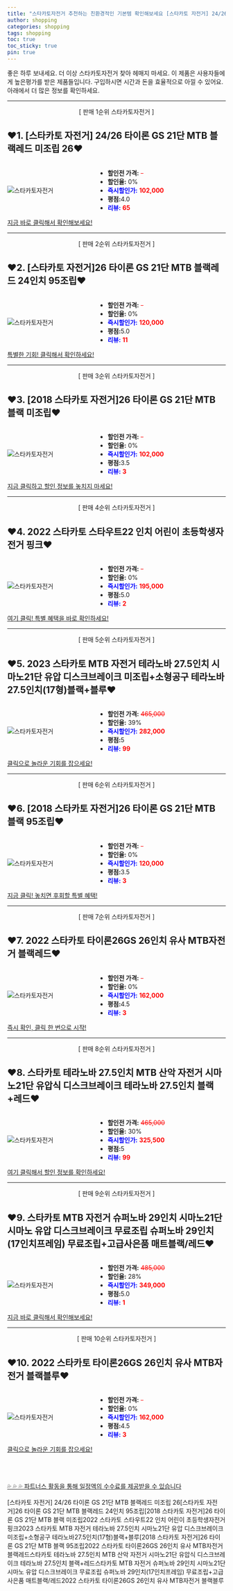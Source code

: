 ```yaml
---
title: "스타카토자전거 추천하는 친환경적인 기본템 확인해보세요 [스타카토 자전거] 24/26 타이론 GS"
author: shopping
categories: shopping
tags: shopping
toc: true
toc_sticky: true
pin: true
---
```

좋은 하루 보내세요. 더 이상 스타카토자전거 찾아 헤매지 마세요. 이 제품은 사용자들에게 높은평가를 받은 제품들입니다. 구입하시면 시간과 돈을 효율적으로 아낄 수 있어요. 아래에서 더 많은 정보를 확인하세요.

---
<p class="toplist" style="margin: 0 auto; display: block; width: fit-content;">[ 판매 1순위 스타카토자전거 ]</p>

<h2><strong>❤️1. [스타카토 자전거] 24/26 타이론 GS 21단 MTB 블랙레드 미조립 26❤️</strong></h2>

<div style="display: flex; align-items: center;">
    <div style="flex: 0.4;">
        <img src="https://thumbnail10.coupangcdn.com/thumbnails/remote/230x230ex/image/vendor_inventory/781a/5c3c772984d0dd02b6ceda6dc314710550bbde1ca6557e351af52f25c2f9.jpeg" alt="스타카토자전거" style="max-width: 100%;">
    </div>
    <div style="flex: 0.6; margin-left: 10px;">
        <ul>
            <li><strong>할인전 가격:</strong> <del style="color: red;">-</del></li>
            <li><strong>할인율:</strong> 0%</li>
            <li><span style='color:blue'><strong>즉시할인가:</strong></span> <span style='color:red'><strong>102,000</strong></span></li>
            <li><strong>평점:</strong>4.0</li>
            <li><span style='color:blue'><strong>리뷰:</strong></span> <span style='color:red'><strong>65</strong></span></li>
        </ul>
    </div>
</div>
<div class="center">
    <a href="https://selin100587001.github.io?lptag=AF9450613&subid=githubio&pageKey=6533705067&traceid=V0-153&itemId=14521103794&vendorItemId=81763831878" class="myButton">
        지금 바로 클릭해서 확인해보세요!
    </a>
</div>


---
<p class="toplist" style="margin: 0 auto; display: block; width: fit-content;">[ 판매 2순위 스타카토자전거 ]</p>

<h2><strong>❤️2. [스타카토 자전거]26 타이론 GS 21단 MTB 블랙레드 24인치 95조립❤️</strong></h2>

<div style="display: flex; align-items: center;">
    <div style="flex: 0.4;">
        <img src="https://thumbnail10.coupangcdn.com/thumbnails/remote/230x230ex/image/vendor_inventory/781a/5c3c772984d0dd02b6ceda6dc314710550bbde1ca6557e351af52f25c2f9.jpeg" alt="스타카토자전거" style="max-width: 100%;">
    </div>
    <div style="flex: 0.6; margin-left: 10px;">
        <ul>
            <li><strong>할인전 가격:</strong> <del style="color: red;">-</del></li>
            <li><strong>할인율:</strong> 0%</li>
            <li><span style='color:blue'><strong>즉시할인가:</strong></span> <span style='color:red'><strong>120,000</strong></span></li>
            <li><strong>평점:</strong>5.0</li>
            <li><span style='color:blue'><strong>리뷰:</strong></span> <span style='color:red'><strong>11</strong></span></li>
        </ul>
    </div>
</div>
<div class="center">
    <a href="https://selin100587001.github.io?lptag=AF9450613&subid=githubio&pageKey=6533706071&traceid=V0-153&itemId=14521112056&vendorItemId=81763831957" class="myButton">
        특별한 기회! 클릭해서 확인하세요!
    </a>
</div>


---
<p class="toplist" style="margin: 0 auto; display: block; width: fit-content;">[ 판매 3순위 스타카토자전거 ]</p>

<h2><strong>❤️3. [2018 스타카토 자전거]26 타이론 GS 21단 MTB 블랙 미조립❤️</strong></h2>

<div style="display: flex; align-items: center;">
    <div style="flex: 0.4;">
        <img src="https://thumbnail7.coupangcdn.com/thumbnails/remote/230x230ex/image/vendor_inventory/35f3/1eb4b9d727fa3da0ffb2aeb4f270153c34a3cd9d926eb18157c070fd0d33.jpeg" alt="스타카토자전거" style="max-width: 100%;">
    </div>
    <div style="flex: 0.6; margin-left: 10px;">
        <ul>
            <li><strong>할인전 가격:</strong> <del style="color: red;">-</del></li>
            <li><strong>할인율:</strong> 0%</li>
            <li><span style='color:blue'><strong>즉시할인가:</strong></span> <span style='color:red'><strong>102,000</strong></span></li>
            <li><strong>평점:</strong>3.5</li>
            <li><span style='color:blue'><strong>리뷰:</strong></span> <span style='color:red'><strong>3</strong></span></li>
        </ul>
    </div>
</div>
<div class="center">
    <a href="https://selin100587001.github.io?lptag=AF9450613&subid=githubio&pageKey=7634312932&traceid=V0-153&itemId=20269099827&vendorItemId=81763831812" class="myButton">
        지금 클릭하고 할인 정보를 놓치지 마세요!
    </a>
</div>


---
<p class="toplist" style="margin: 0 auto; display: block; width: fit-content;">[ 판매 4순위 스타카토자전거 ]</p>

<h2><strong>❤️4. 2022 스타카토 스타우트22 인치 어린이 초등학생자전거 핑크❤️</strong></h2>

<div style="display: flex; align-items: center;">
    <div style="flex: 0.4;">
        <img src="https://thumbnail10.coupangcdn.com/thumbnails/remote/230x230ex/image/vendor_inventory/2958/8ca0dce347243346e2c7537cb391ce5fc1f4837e41933df386d57add636a.jpg" alt="스타카토자전거" style="max-width: 100%;">
    </div>
    <div style="flex: 0.6; margin-left: 10px;">
        <ul>
            <li><strong>할인전 가격:</strong> <del style="color: red;">-</del></li>
            <li><strong>할인율:</strong> 0%</li>
            <li><span style='color:blue'><strong>즉시할인가:</strong></span> <span style='color:red'><strong>195,000</strong></span></li>
            <li><strong>평점:</strong>5.0</li>
            <li><span style='color:blue'><strong>리뷰:</strong></span> <span style='color:red'><strong>2</strong></span></li>
        </ul>
    </div>
</div>
<div class="center">
    <a href="https://selin100587001.github.io?lptag=AF9450613&subid=githubio&pageKey=6646406727&traceid=V0-153&itemId=15211890264&vendorItemId=82432893656" class="myButton">
        여기 클릭! 특별 혜택을 바로 확인하세요!
    </a>
</div>


---
<p class="toplist" style="margin: 0 auto; display: block; width: fit-content;">[ 판매 5순위 스타카토자전거 ]</p>

<h2><strong>❤️5. 2023 스타카토 MTB 자전거 테라노바 27.5인치 시마노21단 유압 디스크브레이크 미조립+소형공구 테라노바27.5인치(17형)블랙+블루❤️</strong></h2>

<div style="display: flex; align-items: center;">
    <div style="flex: 0.4;">
        <img src="https://thumbnail8.coupangcdn.com/thumbnails/remote/230x230ex/image/vendor_inventory/ed08/a1b6f65fcf10d6f4037d1f75f47e7cda18968c764e4b9c412310005c6d47.jpg" alt="스타카토자전거" style="max-width: 100%;">
    </div>
    <div style="flex: 0.6; margin-left: 10px;">
        <ul>
            <li><strong>할인전 가격:</strong> <del style="color: red;">465,000</del></li>
            <li><strong>할인율:</strong> 39%</li>
            <li><span style='color:blue'><strong>즉시할인가:</strong></span> <span style='color:red'><strong>282,000</strong></span></li>
            <li><strong>평점:</strong>5</li>
            <li><span style='color:blue'><strong>리뷰:</strong></span> <span style='color:red'><strong>99</strong></span></li>
        </ul>
    </div>
</div>
<div class="center">
    <a href="https://selin100587001.github.io?lptag=AF9450613&subid=githubio&pageKey=7829056877&traceid=V0-153&itemId=21287323302&vendorItemId=88347254307" class="myButton">
        클릭으로 놀라운 기회를 잡으세요!
    </a>
</div>


---
<p class="toplist" style="margin: 0 auto; display: block; width: fit-content;">[ 판매 6순위 스타카토자전거 ]</p>

<h2><strong>❤️6. [2018 스타카토 자전거]26 타이론 GS 21단 MTB 블랙  95조립❤️</strong></h2>

<div style="display: flex; align-items: center;">
    <div style="flex: 0.4;">
        <img src="https://thumbnail7.coupangcdn.com/thumbnails/remote/230x230ex/image/vendor_inventory/35f3/1eb4b9d727fa3da0ffb2aeb4f270153c34a3cd9d926eb18157c070fd0d33.jpeg" alt="스타카토자전거" style="max-width: 100%;">
    </div>
    <div style="flex: 0.6; margin-left: 10px;">
        <ul>
            <li><strong>할인전 가격:</strong> <del style="color: red;">-</del></li>
            <li><strong>할인율:</strong> 0%</li>
            <li><span style='color:blue'><strong>즉시할인가:</strong></span> <span style='color:red'><strong>120,000</strong></span></li>
            <li><strong>평점:</strong>3.5</li>
            <li><span style='color:blue'><strong>리뷰:</strong></span> <span style='color:red'><strong>3</strong></span></li>
        </ul>
    </div>
</div>
<div class="center">
    <a href="https://selin100587001.github.io?lptag=AF9450613&subid=githubio&pageKey=7634312932&traceid=V0-153&itemId=20269099828&vendorItemId=81763831820" class="myButton">
        지금 클릭! 놓치면 후회할 특별 혜택!
    </a>
</div>


---
<p class="toplist" style="margin: 0 auto; display: block; width: fit-content;">[ 판매 7순위 스타카토자전거 ]</p>

<h2><strong>❤️7. 2022 스타카토 타이론26GS 26인치 유사 MTB자전거 블랙레드❤️</strong></h2>

<div style="display: flex; align-items: center;">
    <div style="flex: 0.4;">
        <img src="https://thumbnail6.coupangcdn.com/thumbnails/remote/230x230ex/image/vendor_inventory/6597/1727f14088df7ac4329c1de4b733e4176ed7f3e57496a9813ac0a1e53e83.jpg" alt="스타카토자전거" style="max-width: 100%;">
    </div>
    <div style="flex: 0.6; margin-left: 10px;">
        <ul>
            <li><strong>할인전 가격:</strong> <del style="color: red;">-</del></li>
            <li><strong>할인율:</strong> 0%</li>
            <li><span style='color:blue'><strong>즉시할인가:</strong></span> <span style='color:red'><strong>162,000</strong></span></li>
            <li><strong>평점:</strong>4.5</li>
            <li><span style='color:blue'><strong>리뷰:</strong></span> <span style='color:red'><strong>3</strong></span></li>
        </ul>
    </div>
</div>
<div class="center">
    <a href="https://selin100587001.github.io?lptag=AF9450613&subid=githubio&pageKey=6873031818&traceid=V0-153&itemId=16447937322&vendorItemId=83638528235" class="myButton">
        즉시 확인, 클릭 한 번으로 시작!
    </a>
</div>


---
<p class="toplist" style="margin: 0 auto; display: block; width: fit-content;">[ 판매 8순위 스타카토자전거 ]</p>

<h2><strong>❤️8. 스타카토 테라노바 27.5인치 MTB 산악 자전거 시마노21단 유압식 디스크브레이크 테라노바 27.5인치 블랙+레드❤️</strong></h2>

<div style="display: flex; align-items: center;">
    <div style="flex: 0.4;">
        <img src="https://thumbnail7.coupangcdn.com/thumbnails/remote/230x230ex/image/vendor_inventory/7c93/efacc941846a6c41aa995609845567d69a1c251192fc3e4179b635aa4160.png" alt="스타카토자전거" style="max-width: 100%;">
    </div>
    <div style="flex: 0.6; margin-left: 10px;">
        <ul>
            <li><strong>할인전 가격:</strong> <del style="color: red;">465,000</del></li>
            <li><strong>할인율:</strong> 30%</li>
            <li><span style='color:blue'><strong>즉시할인가:</strong></span> <span style='color:red'><strong>325,500</strong></span></li>
            <li><strong>평점:</strong>5</li>
            <li><span style='color:blue'><strong>리뷰:</strong></span> <span style='color:red'><strong>99</strong></span></li>
        </ul>
    </div>
</div>
<div class="center">
    <a href="https://selin100587001.github.io?lptag=AF9450613&subid=githubio&pageKey=7954031734&traceid=V0-153&itemId=21966214541&vendorItemId=89013928419" class="myButton">
        여기 클릭해서 할인 정보를 확인하세요!
    </a>
</div>


---
<p class="toplist" style="margin: 0 auto; display: block; width: fit-content;">[ 판매 9순위 스타카토자전거 ]</p>

<h2><strong>❤️9. 스타카토 MTB 자전거 슈퍼노바 29인치 시마노21단 시마노 유압 디스크브레이크 무료조립 슈퍼노바 29인치(17인치프레임) 무료조립+고급사은품 매트블랙/레드❤️</strong></h2>

<div style="display: flex; align-items: center;">
    <div style="flex: 0.4;">
        <img src="https://thumbnail10.coupangcdn.com/thumbnails/remote/230x230ex/image/vendor_inventory/2f92/2c6d9af067c8035497b29f78092f6f4dc6a66e857a3cb42086def1280c55.png" alt="스타카토자전거" style="max-width: 100%;">
    </div>
    <div style="flex: 0.6; margin-left: 10px;">
        <ul>
            <li><strong>할인전 가격:</strong> <del style="color: red;">485,000</del></li>
            <li><strong>할인율:</strong> 28%</li>
            <li><span style='color:blue'><strong>즉시할인가:</strong></span> <span style='color:red'><strong>349,000</strong></span></li>
            <li><strong>평점:</strong>5.0</li>
            <li><span style='color:blue'><strong>리뷰:</strong></span> <span style='color:red'><strong>1</strong></span></li>
        </ul>
    </div>
</div>
<div class="center">
    <a href="https://selin100587001.github.io?lptag=AF9450613&subid=githubio&pageKey=7366891469&traceid=V0-153&itemId=18993492957&vendorItemId=86118656758" class="myButton">
        지금 바로 클릭해서 확인해보세요!
    </a>
</div>


---
<p class="toplist" style="margin: 0 auto; display: block; width: fit-content;">[ 판매 10순위 스타카토자전거 ]</p>

<h2><strong>❤️10. 2022 스타카토 타이론26GS 26인치 유사 MTB자전거 블랙블루❤️</strong></h2>

<div style="display: flex; align-items: center;">
    <div style="flex: 0.4;">
        <img src="https://thumbnail6.coupangcdn.com/thumbnails/remote/230x230ex/image/vendor_inventory/6597/1727f14088df7ac4329c1de4b733e4176ed7f3e57496a9813ac0a1e53e83.jpg" alt="스타카토자전거" style="max-width: 100%;">
    </div>
    <div style="flex: 0.6; margin-left: 10px;">
        <ul>
            <li><strong>할인전 가격:</strong> <del style="color: red;">-</del></li>
            <li><strong>할인율:</strong> 0%</li>
            <li><span style='color:blue'><strong>즉시할인가:</strong></span> <span style='color:red'><strong>162,000</strong></span></li>
            <li><strong>평점:</strong>4.5</li>
            <li><span style='color:blue'><strong>리뷰:</strong></span> <span style='color:red'><strong>3</strong></span></li>
        </ul>
    </div>
</div>
<div class="center">
    <a href="https://selin100587001.github.io?lptag=AF9450613&subid=githubio&pageKey=6873031818&traceid=V0-153&itemId=16447937321&vendorItemId=83638528215" class="myButton">
        클릭으로 놀라운 기회를 잡으세요!
    </a>
</div>

<br><br><br>[💦 💦 💦 파트너스 활동을 통해 일정액의 수수료를 제공받을 수 있습니다](https://link.coupang.com/a/bcpT2c)<br><br>[스타카토 자전거] 24/26 타이론 GS 21단 MTB 블랙레드 미조립 26[스타카토 자전거]26 타이론 GS 21단 MTB 블랙레드 24인치 95조립[2018 스타카토 자전거]26 타이론 GS 21단 MTB 블랙 미조립2022 스타카토 스타우트22 인치 어린이 초등학생자전거 핑크2023 스타카토 MTB 자전거 테라노바 27.5인치 시마노21단 유압 디스크브레이크 미조립+소형공구 테라노바27.5인치(17형)블랙+블루[2018 스타카토 자전거]26 타이론 GS 21단 MTB 블랙  95조립2022 스타카토 타이론26GS 26인치 유사 MTB자전거 블랙레드스타카토 테라노바 27.5인치 MTB 산악 자전거 시마노21단 유압식 디스크브레이크 테라노바 27.5인치 블랙+레드스타카토 MTB 자전거 슈퍼노바 29인치 시마노21단 시마노 유압 디스크브레이크 무료조립 슈퍼노바 29인치(17인치프레임) 무료조립+고급사은품 매트블랙/레드2022 스타카토 타이론26GS 26인치 유사 MTB자전거 블랙블루